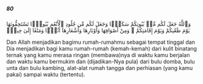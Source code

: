 ##### 80

<span class="ayah">وَٱللَّهُ جَعَلَ لَكُم مِّنۢ بُيُوتِكُمْ سَكَنًۭا وَجَعَلَ لَكُم مِّن جُلُودِ ٱلْأَنْعَٰمِ بُيُوتًۭا تَسْتَخِفُّونَهَا يَوْمَ ظَعْنِكُمْ وَيَوْمَ إِقَامَتِكُمْ ۙ وَمِنْ أَصْوَافِهَا وَأَوْبَارِهَا وَأَشْعَارِهَآ أَثَٰثًۭا وَمَتَٰعًا إِلَىٰ حِينٍۢ</span>

<span class="ayah_translation">Dan Allah menjadikan bagimu rumah-rumahmu sebagai tempat tinggal dan Dia menjadikan bagi kamu rumah-rumah (kemah-kemah) dari kulit binatang ternak yang kamu merasa ringan (membawa)nya di waktu kamu berjalan dan waktu kamu bermukim dan (dijadikan-Nya pula) dari bulu domba, bulu unta dan bulu kambing, alat-alat rumah tangga dan perhiasan (yang kamu pakai) sampai waktu (tertentu).</span>
